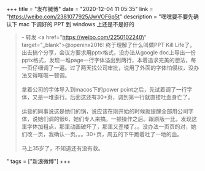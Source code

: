 +++
title = "发布微博"
date = "2020-12-04 11:05:35"
link = "https://weibo.com/2381077925/JwVOF6p5t"
description = "嘿嘿要不要先确认下 mac 下调好的 PPT 到 windows 上还是不是好的<br><blockquote> - 转发 <a href=\"https://weibo.com/2250102240\" target=\"_blank\">@openinx2016</a>: 终于理解了什么叫做PPT Kill Life了。出去搞个分享，会议方要求用pptx格式，没办法从google doc上导出一份pptx格式，发现一堆page一行字体溢出到两行，本着追求完美的想法，每一页仔细调了一遍。过了两天找公司审批，说用了外面的字体怕侵权，没办法又得哐哐一顿调。<br><br>拿着公司的字体导入到macos下的power point之后，先试着调了一行字体，又是一堆歪行。后面这还有30+页，调到第一行就直接吐血身亡了。<br><br>运营的同事说这是她们的锅，说应该在刚开始的时候就提醒全部用公司字体，说她们调的很6，她们专人来搞。一顿操作之后。跟原版一比，发现这里字体加粗点，那里动画破坏了，那里又歪楼了。。没办法一页页的对，她们改一页，我确认一页。。。30+页，周五的下午跪着吐了一地的血。<br><br>马上35岁了，不知道还有没有救。</blockquote>"
tags = ["新浪微博"]
+++
